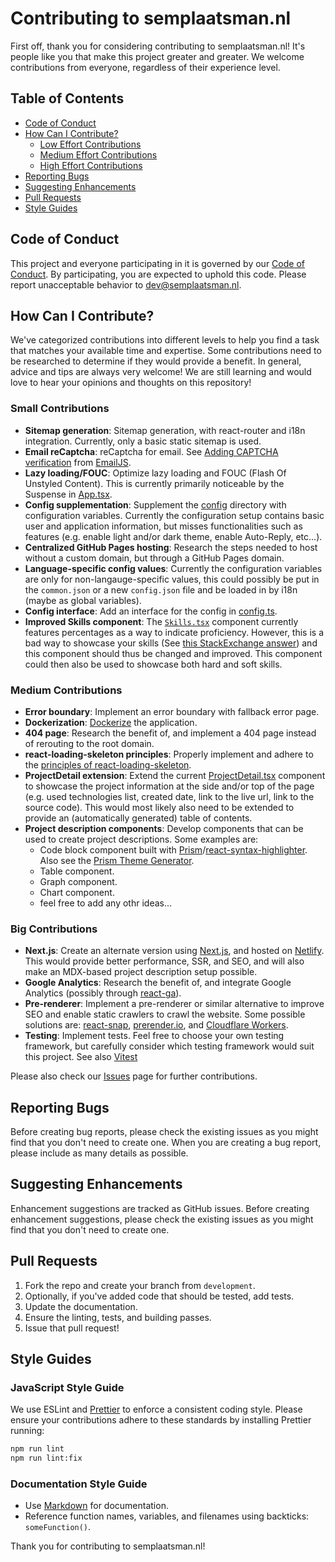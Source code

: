 # Contributing to semplaatsman.nl

First off, thank you for considering contributing to semplaatsman.nl! It's people like you that make
this project greater and greater. We welcome contributions from everyone, regardless of their
experience level.

## Table of Contents

- [Code of Conduct](#code-of-conduct)
- [How Can I Contribute?](#how-can-i-contribute)
  - [Low Effort Contributions](#small-contributions)
  - [Medium Effort Contributions](#medium-contributions)
  - [High Effort Contributions](#big-contributions)
- [Reporting Bugs](#reporting-bugs)
- [Suggesting Enhancements](#suggesting-enhancements)
- [Pull Requests](#pull-requests)
- [Style Guides](#style-guides)

## Code of Conduct

This project and everyone participating in it is governed by our
[Code of Conduct](CODE_OF_CONDUCT.md). By participating, you are expected to uphold this code.
Please report unacceptable behavior to [dev@semplaatsman.nl](mailto:dev@semplaatsman.nl).

## How Can I Contribute?

We've categorized contributions into different levels to help you find a task that matches your
available time and expertise. Some contributions need to be researched to determine if they would
provide a benefit. In general, advice and tips are always very welcome! We are still learning and
would love to hear your opinions and thoughts on this repository!

### Small Contributions

- **Sitemap generation**: Sitemap generation, with react-router and i18n integration. Currently,
  only a basic static sitemap is used.
- **Email reCaptcha**: reCaptcha for email. See
  [Adding CAPTCHA verification](https://www.emailjs.com/docs/user-guide/adding-captcha-verification/)
  from [EmailJS](https://www.emailjs.com/).
- **Lazy loading/FOUC**: Optimize lazy loading and FOUC (Flash Of Unstyled Content). This is
  currently primarily noticeable by the Suspense in [App.tsx](./src/App.tsx).
- **Config supplementation**: Supplement the [config](./src/config) directory with configuration
  variables. Currently the configuration setup contains basic user and application information, but
  misses functionalities such as features (e.g. enable light and/or dark theme, enable Auto-Reply,
  etc...).
- **Centralized GitHub Pages hosting**: Research the steps needed to host without a custom domain,
  but through a GitHub Pages domain.
- **Language-specific config values**: Currently the configuration variables are only for
  non-langauge-specific values, this could possibly be put in the `common.json` or a new
  `config.json` file and be loaded in by i18n (maybe as global variables).
- **Config interface**: Add an interface for the config in [config.ts](./src/config/config.ts).
- **Improved Skills component**: The [`Skills.tsx`](./src/pages/Resume/Skills/Skills.tsx) component
  currently features percentages as a way to indicate proficiency. However, this is a bad way to
  showcase your skills (See
  [this StackExchange answer](https://workplace.stackexchange.com/a/71279)) and this component
  should thus be changed and improved. This component could then also be used to showcase both hard
  and soft skills.

### Medium Contributions

- **Error boundary**: Implement an error boundary with fallback error page.
- **Dockerization**: [Dockerize](https://www.docker.com/) the application.
- **404 page**: Research the benefit of, and implement a 404 page instead of rerouting to the root
  domain.
- **react-loading-skeleton principles**: Properly implement and adhere to the
  [principles of react-loading-skeleton](https://www.npmjs.com/package/react-loading-skeleton#principles).
- **ProjectDetail extension**: Extend the current
  [ProjectDetail.tsx](./src/pages/ProjectDetail/ProjectDetail.tsx) component to showcase the project
  information at the side and/or top of the page (e.g. used technologies list, created date, link to
  the live url, link to the source code). This would most likely also need to be extended to provide
  an (automatically generated) table of contents.
- **Project description components**: Develop components that can be used to create project
  descriptions. Some examples are:
  - Code block component built with
    [Prism](https://prismjs.com/)/[react-syntax-highlighter](https://www.npmjs.com/package/react-syntax-highlighter).
    Also see the
    [Prism Theme Generator](https://k88hudson.github.io/syntax-highlighting-theme-generator/www/).
  - Table component.
  - Graph component.
  - Chart component.
  - feel free to add any othr ideas...

### Big Contributions

- **Next.js**: Create an alternate version using [Next.js](https://nextjs.org/), and hosted on
  [Netlify](https://www.netlify.com/). This would provide better performance, SSR, and SEO, and will
  also make an MDX-based project description setup possible.
- **Google Analytics**: Research the benefit of, and integrate Google Analytics (possibly through
  [react-ga](https://www.npmjs.com/package/react-ga)).
- **Pre-renderer**: Implement a pre-renderer or similar alternative to improve SEO and enable static
  crawlers to crawl the website. Some possible solutions are:
  [react-snap](https://www.npmjs.com/package/react-snap), [prerender.io](https://prerender.io/), and
  [Cloudflare Workers](https://workers.cloudflare.com/).
- **Testing**: Implement tests. Feel free to choose your own testing framework, but carefully
  consider which testing framework would suit this project. See also [Vitest](https://vitest.dev/)

Please also check our [Issues](https://github.com/SemPlaatsman/semplaatsman.nl/issues) page for
further contributions.

## Reporting Bugs

Before creating bug reports, please check the existing issues as you might find that you don't need
to create one. When you are creating a bug report, please include as many details as possible.

## Suggesting Enhancements

Enhancement suggestions are tracked as GitHub issues. Before creating enhancement suggestions,
please check the existing issues as you might find that you don't need to create one.

## Pull Requests

1. Fork the repo and create your branch from `development`.
2. Optionally, if you've added code that should be tested, add tests.
3. Update the documentation.
4. Ensure the linting, tests, and building passes.
5. Issue that pull request!

## Style Guides

### JavaScript Style Guide

We use ESLint and [Prettier](vscode:extension/esbenp.prettier-vscode) to enforce a consistent coding
style. Please ensure your contributions adhere to these standards by installing Prettier running:

```bash
npm run lint
npm run lint:fix
```

### Documentation Style Guide

- Use [Markdown](https://daringfireball.net/projects/markdown/) for documentation.
- Reference function names, variables, and filenames using backticks: `someFunction()`.

Thank you for contributing to semplaatsman.nl!
